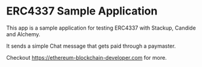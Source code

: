 # ERC4337 Sample Application

This app is a sample application for testing ERC4337 with Stackup, Candide and Alchemy.

It sends a simple Chat message that gets paid through a paymaster.

Checkout https://ethereum-blockchain-developer.com for more.